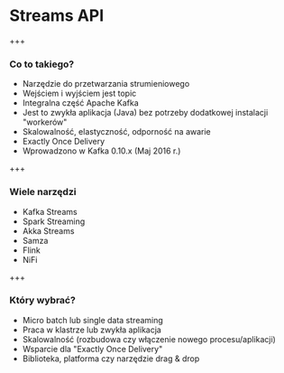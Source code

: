 
# Streams API

+++
### Co to takiego?
* Narzędzie do przetwarzania strumieniowego
* Wejściem i wyjściem jest topic
* Integralna część Apache Kafka
* Jest to zwykła aplikacja (Java) bez potrzeby dodatkowej instalacji "workerów"
* Skalowalność, elastyczność, odporność na awarie
* Exactly Once Delivery
* Wprowadzono w Kafka 0.10.x (Maj 2016 r.)



+++
### Wiele narzędzi
* Kafka Streams
* Spark Streaming
* Akka Streams
* Samza
* Flink
* NiFi



+++
### Który wybrać?
* Micro batch lub single data streaming
* Praca w klastrze lub zwykła aplikacja
* Skalowalność (rozbudowa czy włączenie nowego procesu/aplikacji)
* Wsparcie dla "Exactly Once Delivery"
* Biblioteka, platforma czy narzędzie drag & drop
